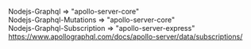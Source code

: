 Nodejs-Graphql => "apollo-server-core" </br>
Nodejs-Graphql-Mutations =>  "apollo-server-core" </br>
Nodejs-Graphql-Subscription => "apollo-server-express" https://www.apollographql.com/docs/apollo-server/data/subscriptions/ </br>


